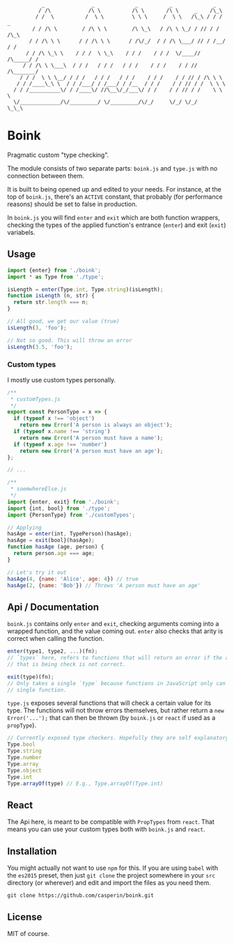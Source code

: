 ```
           _               _             _          _             _
          / /\            /\ \          /\ \       /\ \     _    /\_\
         / /  \          /  \ \         \ \ \     /  \ \   /\_\ / / /  _
        / / /\ \        / /\ \ \        /\ \_\   / /\ \ \_/ / // / /  /\_\
       / / /\ \ \      / / /\ \ \      / /\/_/  / / /\ \___/ // / /__/ / /
      / / /\ \_\ \    / / /  \ \_\    / / /    / / /  \/____// /\_____/ /
     / / /\ \ \___\  / / /   / / /   / / /    / / /    / / // /\_______/
    / / /  \ \ \__/ / / /   / / /   / / /    / / /    / / // / /\ \ \
   / / /____\_\ \  / / /___/ / /___/ / /__  / / /    / / // / /  \ \ \
  / / /__________\/ / /____\/ //\__\/_/___\/ / /    / / // / /    \ \ \
  \/_____________/\/_________/ \/_________/\/_/     \/_/ \/_/      \_\_\

```

# Boink

Pragmatic custom "type checking".

The module consists of two separate parts: `boink.js` and `type.js` with no
connection between them.

It is built to being opened up and edited to your needs. For instance, at the
top of `boink.js`, there's an `ACTIVE` constant, that probably (for performance
reasons) should be set to false in production.

In `boink.js` you will find `enter` and `exit` which are both function wrappers,
checking the types of the applied function's entrance (`enter`) and exit
(`exit`) variabels.

## Usage

```js
import {enter} from './boink';
import * as Type from './type';

isLength = enter(Type.int, Type.string)(isLength);
function isLength (n, str) {
  return str.length === n;
}

// All good, we get our value (true)
isLength(3, 'foo');

// Not so good. This will throw an error
isLength(3.5, 'foo');
```

### Custom types

I mostly use custom types personally.

```js
/**
 * customTypes.js
 */
export const PersonType = x => {
  if (typeof x !== 'object')
    return new Error('A person is always an object');
  if (typeof x.name !== 'string')
    return new Error('A person must have a name');
  if (typeof x.age !== 'number')
    return new Error('A person must have an age');
};

// ...

/**
 * soemwhereElse.js
 */
import {enter, exit} from './boink';
import {int, bool} from './type';
import {PersonType} from './customTypes';

// Applying
hasAge = enter(int, TypePerson)(hasAge);
hasAge = exit(bool}(hasAge);
function hasAge (age, person) {
  return person.age === age;
}

// Let's try it out
hasAge(4, {name: 'Alice', age: 4}) // true
hasAge(2, {name: 'Bob'}) // Throws 'A person must have an age'
```


## Api / Documentation

`boink.js` contains only `enter` and `exit`, checking arguments coming into a
wrapped function, and the value coming out. `enter` also checks that arity is
correct when calling the function.

```js
enter(type1, type2, ...)(fn);
// `types` here, refers to functions that will return an error if the argument
// that is being check is not correct.
```

```js
exit(type)(fn);
// Only takes a single `type` because functions in JavaScript only can return a
// single function.
```

`type.js` exposes several functions that will check a certain value for its
type. The functions will not throw errors themselves, but rather return a `new
Error('...');` that can then be thrown (by `boink.js` or `react` if used as a
`propType`).

```js
// Currently exposed type checkers. Hopefully they are self explanatory.
Type.bool
Type.string
Type.number
Type.array
Type.object
Type.int
Type.arrayOf(type) // E.g., Type.arrayOf(Type.int)
```


## React

The Api here, is meant to be compatible with `PropTypes` from `react`. That
means you can use your custom types both with `boink.js` and `react`.


## Installation

You might actually not want to use `npm` for this. If you are using `babel` with
the `es2015` preset, then just `git clone` the project somewhere in your `src`
directory (or wherever) and edit and import the files as you need them.

```
git clone https://github.com/casperin/boink.git
```


## License

MIT of course.
